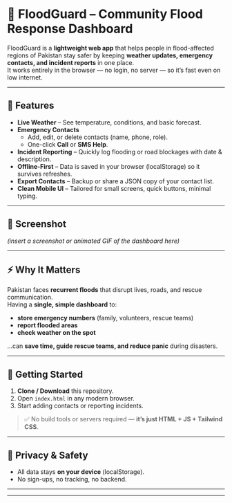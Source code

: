 # 🌊 FloodGuard – Community Flood Response Dashboard

FloodGuard is a **lightweight web app** that helps people in flood-affected regions of Pakistan stay safer by keeping **weather updates, emergency contacts, and incident reports** in one place.  
It works entirely in the browser — no login, no server — so it’s fast even on low internet.

---

## 🚀 Features

- **Live Weather** – See temperature, conditions, and basic forecast.
- **Emergency Contacts**  
  - Add, edit, or delete contacts (name, phone, role).  
  - One-click **Call** or **SMS Help**.
- **Incident Reporting** – Quickly log flooding or road blockages with date & description.
- **Offline-First** – Data is saved in your browser (localStorage) so it survives refreshes.
- **Export Contacts** – Backup or share a JSON copy of your contact list.
- **Clean Mobile UI** – Tailored for small screens, quick buttons, minimal typing.

---

## 📸 Screenshot

*(insert a screenshot or animated GIF of the dashboard here)*

---

## ⚡ Why It Matters

Pakistan faces **recurrent floods** that disrupt lives, roads, and rescue communication.  
Having a **single, simple dashboard** to:

- **store emergency numbers** (family, volunteers, rescue teams)  
- **report flooded areas**  
- **check weather on the spot**

…can **save time, guide rescue teams, and reduce panic** during disasters.

---

## 🧩 Getting Started

1. **Clone / Download** this repository.
2. Open `index.html` in any modern browser.
3. Start adding contacts or reporting incidents.

> ✅ No build tools or servers required — **it’s just HTML + JS + Tailwind CSS**.

---

## 🔐 Privacy & Safety

- All data stays **on your device** (localStorage).
- No sign-ups, no tracking, no backend.

---





---

